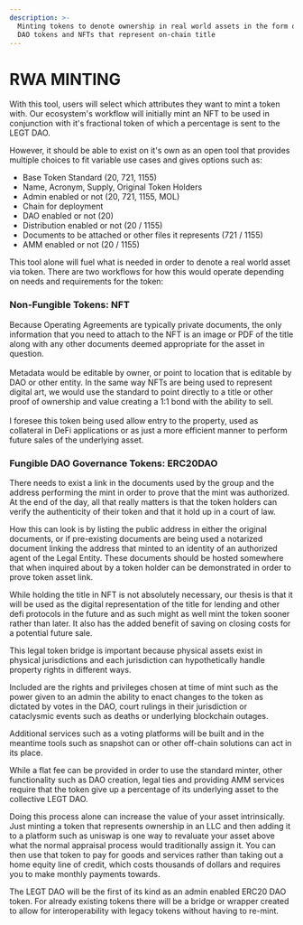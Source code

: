 ```yaml
---
description: >-
  Minting tokens to denote ownership in real world assets in the form of ERC20
  DAO tokens and NFTs that represent on-chain title
---
```


# RWA MINTING

With this tool, users will select which attributes they want to mint a token with. Our ecosystem's workflow will initially mint an NFT to be used in conjunction with it's fractional token of which a percentage is sent to the LEGT DAO.

However, it should be able to exist on it's own as an open tool that provides multiple choices to fit variable use cases and gives options such as:

* Base Token Standard (20, 721, 1155)
* Name, Acronym, Supply, Original Token Holders
* Admin enabled or not (20, 721, 1155, MOL)
* Chain for deployment
* DAO enabled or not (20)
* Distribution enabled or not (20 / 1155)
* Documents to be attached or other files it represents (721 / 1155)
* AMM enabled or not (20 / 1155)

This tool alone will fuel what is needed in order to denote a real world asset via token.  There are two workflows for how this would operate depending on needs and requirements for the token:

### **Non-Fungible Tokens: NFT**

Because Operating Agreements are typically private documents, the only information that you need to attach to the NFT is an image or PDF of the title along with any other documents deemed appropriate for the asset in question.\
\
Metadata would be editable by owner, or point to location that is editable by DAO or other entity.  In the same way NFTs are being used to represent digital art, we would use the standard to point directly to a title or other proof of ownership and value creating a 1:1 bond with the ability to sell.  \
\
I foresee this token being used allow entry to the property, used as collateral in DeFi applications or as just a more efficient manner to perform future sales of the underlying asset.

### **Fungible DAO Governance Tokens: ERC20DAO**

There needs to exist a link in the documents used by the group and the address performing the mint in order to prove that the mint was authorized.  At the end of the day, all that really matters is that the token holders can verify the authenticity of their token and that it hold up in a court of law.

How this can look is by listing the public address in either the original documents, or if pre-existing documents are being used a notarized document linking the address that minted to an identity of an authorized agent of the Legal Entity.  These documents should be hosted somewhere that when inquired about by a token holder can be demonstrated in order to prove token asset link.

While holding the title in NFT is not absolutely necessary, our thesis is that it will be used as the digital representation of the title for lending and other defi protocols in the future and as such might as well mint the token sooner rather than later.  It also has the added benefit of saving on closing costs for a potential future sale.

This legal token bridge is important because physical assets exist in physical jurisdictions and each jurisdiction can hypothetically handle property rights in different ways.&#x20;

Included are the rights and privileges chosen at time of mint such as the power given to an admin the ability to enact changes to the token as dictated by votes in the DAO, court rulings in their jurisdiction or cataclysmic events such as deaths or underlying blockchain outages.

Additional services such as a voting platforms will be built and in the meantime tools such as snapshot can or other off-chain solutions can act in its place.

While a flat fee can be provided in order to use the standard minter, other functionality such as DAO creation, legal ties and providing AMM services require that the token give up a percentage of its underlying asset to the collective LEGT DAO.

Doing this process alone can increase the value of your asset intrinsically.  Just minting a token that represents ownership in an LLC and then adding it to a platform such as uniswap is one way to revaluate your asset above what the normal appraisal process would traditionally assign it.  You can then use that token to pay for goods and services rather than taking out a home equity line of credit, which costs thousands of dollars and requires you to make monthly payments towards. &#x20;

The LEGT DAO will be the first of its kind as an admin enabled ERC20 DAO token.  For already existing tokens there will be a bridge or wrapper created to allow for interoperability with legacy tokens without having to re-mint.

